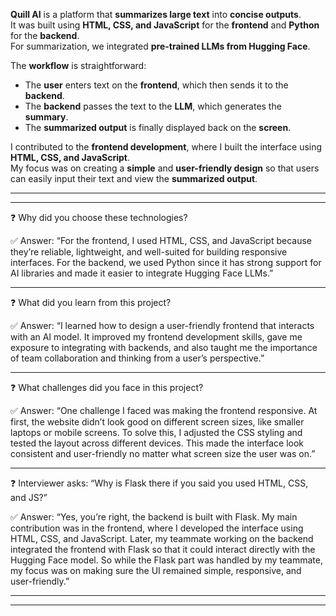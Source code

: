 
**Quill AI** is a platform that **summarizes large text** into **concise outputs**.  
It was built using **HTML, CSS, and JavaScript** for the **frontend** and **Python** for the **backend**.  
For summarization, we integrated **pre-trained LLMs from Hugging Face**.  

The **workflow** is straightforward:  
- The **user** enters text on the **frontend**, which then sends it to the **backend**.  
- The **backend** passes the text to the **LLM**, which generates the **summary**.  
- The **summarized output** is finally displayed back on the **screen**.  

I contributed to the **frontend development**, where I built the interface using **HTML, CSS, and JavaScript**.  
My focus was on creating a **simple** and **user-friendly design** so that users can easily input their text and view the **summarized output**.  


---
---

❓ Why did you choose these technologies?

✅ Answer:
“For the frontend, I used HTML, CSS, and JavaScript because they’re reliable, lightweight, and well-suited for building responsive interfaces. For the backend, we used Python since it has strong support for AI libraries and made it easier to integrate Hugging Face LLMs.”

---

❓ What did you learn from this project?

✅ Answer:
“I learned how to design a user-friendly frontend that interacts with an AI model. It improved my frontend development skills, gave me exposure to integrating with backends, and also taught me the importance of team collaboration and thinking from a user’s perspective.”

---

❓ What challenges did you face in this project?

✅ Answer:
“One challenge I faced was making the frontend responsive. At first, the website didn’t look good on different screen sizes, like smaller laptops or mobile screens. To solve this, I adjusted the CSS styling and tested the layout across different devices. This made the interface look consistent and user-friendly no matter what screen size the user was on.”

---

❓ Interviewer asks: “Why is Flask there if you said you used HTML, CSS, and JS?”

✅ Answer:
“Yes, you’re right, the backend is built with Flask. My main contribution was in the frontend, where I developed the interface using HTML, CSS, and JavaScript. Later, my teammate working on the backend integrated the frontend with Flask so that it could interact directly with the Hugging Face model. So while the Flask part was handled by my teammate, my focus was on making sure the UI remained simple, responsive, and user-friendly.”

---
---




